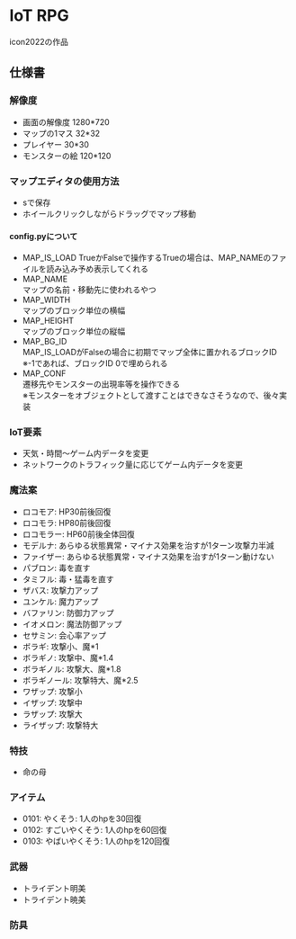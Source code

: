# IoT RPG  
icon2022の作品  
## 仕様書  
### 解像度  
- 画面の解像度
1280*720  
- マップの1マス
32*32  
- プレイヤー
30*30  
- モンスターの絵
120*120  
  
### マップエディタの使用方法  
- sで保存  
- ホイールクリックしながらドラッグでマップ移動  
#### config.pyについて  
- MAP_IS_LOAD
TrueかFalseで操作するTrueの場合は、MAP_NAMEのファイルを読み込み予め表示してくれる  
- MAP_NAME  
マップの名前・移動先に使われるやつ  
- MAP_WIDTH  
マップのブロック単位の横幅
- MAP_HEIGHT  
マップのブロック単位の縦幅
- MAP_BG_ID  
MAP_IS_LOADがFalseの場合に初期でマップ全体に置かれるブロックID  
※-1であれば、ブロックID 0で埋められる
- MAP_CONF  
遷移先やモンスターの出現率等を操作できる  
※モンスターをオブジェクトとして渡すことはできなさそうなので、後々実装

### IoT要素  
- 天気・時間～ゲーム内データを変更  
- ネットワークのトラフィック量に応じてゲーム内データを変更  
  
### 魔法案  
- ロコモア: HP30前後回復  
- ロコモラ: HP80前後回復
- ロコモラー: HP60前後全体回復
- モデルナ: あらゆる状態異常・マイナス効果を治すが1ターン攻撃力半減  
- ファイザー: あらゆる状態異常・マイナス効果を治すが1ターン動けない  
- パブロン: 毒を直す  
- タミフル: 毒・猛毒を直す  
- ザバス: 攻撃力アップ  
- ユンケル: 魔力アップ  
- バファリン: 防御力アップ  
- イオメロン: 魔法防御アップ
- セサミン: 会心率アップ  
- ボラギ: 攻撃小、魔*1  
- ボラギノ: 攻撃中、魔*1.4  
- ボラギノル: 攻撃大、魔*1.8  
- ボラギノール: 攻撃特大、魔*2.5  
- ワザップ: 攻撃小
- イザップ: 攻撃中
- ラザップ: 攻撃大
- ライザップ: 攻撃特大
  
### 特技
- 命の母  
  
### アイテム  
- 0101: やくそう: 1人のhpを30回復  
- 0102: すごいやくそう: 1人のhpを60回復  
- 0103: やばいやくそう: 1人のhpを120回復
  
### 武器
- トライデント明美  
- トライデント暁美  

### 防具